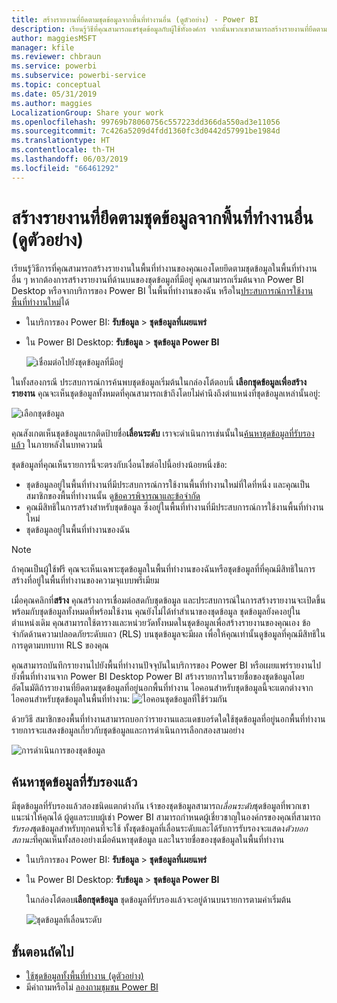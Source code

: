 ```yaml
---
title: สร้างรายงานที่ยึดตามชุดข้อมูลจากพื้นที่ทำงานอื่น (ดูตัวอย่าง) - Power BI
description: เรียนรู้วิธีที่คุณสามารถแชร์ชุดข้อมูลกับผู้ใช้ทั้งองค์กร จากนั้นพวกเขาสามารถสร้างรายงานที่ยึดตามชุดข้อมูลของคุณในพื้นที่ทำงานของตนเอง
author: maggiesMSFT
manager: kfile
ms.reviewer: chbraun
ms.service: powerbi
ms.subservice: powerbi-service
ms.topic: conceptual
ms.date: 05/31/2019
ms.author: maggies
LocalizationGroup: Share your work
ms.openlocfilehash: 99769b78060756c557223dd366da550ad3e11056
ms.sourcegitcommit: 7c426a5209d4fdd1360fc3d0442d57991be1984d
ms.translationtype: HT
ms.contentlocale: th-TH
ms.lasthandoff: 06/03/2019
ms.locfileid: "66461292"
---
```

# <a name="create-reports-based-on-datasets-from-different-workspaces-preview"></a>สร้างรายงานที่ยึดตามชุดข้อมูลจากพื้นที่ทำงานอื่น (ดูตัวอย่าง)

เรียนรู้วิธีการที่คุณสามารถสร้างรายงานในพื้นที่ทำงานของคุณเองโดยยึดตามชุดข้อมูลในพื้นที่ทำงานอื่น ๆ หากต้องการสร้างรายงานที่ด้านบนของชุดข้อมูลที่มีอยู่ คุณสามารถเริ่มต้นจาก Power BI Desktop หรือจากบริการของ Power BI ในพื้นที่ทำงานของฉัน หรือใน[ประสบการณ์การใช้งานพื้นที่ทำงานใหม่](service-create-the-new-workspaces.md)ได้

- ในบริการของ Power BI: **รับข้อมูล** > **ชุดข้อมูลที่เผยแพร่**
- ใน Power BI Desktop: **รับข้อมูล** > **ชุดข้อมูล Power BI**

    ![เชื่อมต่อไปยังชุดข้อมูลที่มีอยู่](media/service-datasets-across-workspaces/power-bi-connect-dataset-pk.png)
   
ในทั้งสองกรณี ประสบการณ์การค้นพบชุดข้อมูลเริ่มต้นในกล่องโต้ตอบนี้ **เลือกชุดข้อมูลเพื่อสร้างรายงาน** คุณจะเห็นชุดข้อมูลทั้งหมดที่คุณสามารถเข้าถึงโดยไม่คำนึงถึงตำแหน่งที่ชุดข้อมูลเหล่านั้นอยู่:

![เลือกชุดข้อมูล](media/service-datasets-across-workspaces/power-bi-select-dataset.png)

คุณสังเกตเห็นชุดข้อมูลแรกติดป้ายชื่อ**เลื่อนระดับ** เราจะดำเนินการเช่นนั้นใน[ค้นหาชุดข้อมูลที่รับรองแล้ว](#find-an-endorsed-dataset) ในภายหลังในบทความนี้

ชุดข้อมูลที่คุณเห็นรายการนี้จะตรงกับเงื่อนไขต่อไปนี้อย่างน้อยหนึ่งข้อ:

- ชุดข้อมูลอยู่ในพื้นที่ทำงานที่มีประสบการณ์การใช้งานพื้นที่ทำงานใหม่ที่ใดที่หนึ่ง และคุณเป็นสมาชิกของพื้นที่ทำงานนั้น ดู[ข้อควรพิจารณาและข้อจำกัด](service-datasets-across-workspaces.md#considerations-and-limitations)
- คุณมีสิทธิในการสร้างสำหรับชุดข้อมูล ซึ่งอยู่ในพื้นที่ทำงานที่มีประสบการณ์การใช้งานพื้นที่ทำงานใหม่
- ชุดข้อมูลอยู่ในพื้นที่ทำงานของฉัน

> [!NOTE]
> ถ้าคุณเป็นผู้ใช้ฟรี คุณจะเห็นเฉพาะชุดข้อมูลในพื้นที่ทำงานของฉันหรือชุดข้อมูลที่ที่คุณมีสิทธิในการสร้างที่อยู่ในพื้นที่ทำงานของความจุแบบพรีเมียม

เมื่อคุณคลิกที่**สร้าง** คุณสร้างการเชื่อมต่อสดกับชุดข้อมูล และประสบการณ์ในการสร้างรายงานจะเปิดขึ้นพร้อมกับชุดข้อมูลทั้งหมดที่พร้อมใช้งาน คุณยังไม่ได้ทำสำเนาของชุดข้อมูล ชุดข้อมูลยังคงอยู่ในตำแหน่งเดิม คุณสามารถใช้ตารางและหน่วยวัดทั้งหมดในชุดข้อมูลเพื่อสร้างรายงานของคุณเอง ข้อจำกัดด้านความปลอดภัยระดับแถว (RLS) บนชุดข้อมูลจะมีผล เพื่อให้คุณเท่านั้นดูข้อมูลที่คุณมีสิทธิในการดูตามบทบาท RLS ของคุณ

คุณสามารถบันทึกรายงานไปยังพื้นที่ทำงานปัจจุบันในบริการของ Power BI หรือเผยแพร่รายงานไปยังพื้นที่ทำงานจาก Power BI Desktop Power BI สร้างรายการในรายชื่อของชุดข้อมูลโดยอัตโนมัติถ้ารายงานที่ยึดตามชุดข้อมูลที่อยู่นอกพื้นที่ทำงาน ไอคอนสำหรับชุดข้อมูลนี้จะแตกต่างจากไอคอนสำหรับชุดข้อมูลในพื้นที่ทำงาน: ![ไอคอนชุดข้อมูลที่ใช้ร่วมกัน](media/service-datasets-discover-across-workspaces/power-bi-shared-dataset-icon.png)

ด้วยวิธี สมาชิกของพื้นที่ทำงานสามารถบอกว่ารายงานและแดชบอร์ดใดใช้ชุดข้อมูลที่อยู่นอกพื้นที่ทำงาน รายการจะแสดงข้อมูลเกี่ยวกับชุดข้อมูลและการดำเนินการเลือกสองสามอย่าง

![การดำเนินการของชุดข้อมูล](media/service-datasets-across-workspaces/power-bi-dataset-actions.png)

## <a name="find-an-endorsed-dataset"></a>ค้นหาชุดข้อมูลที่รับรองแล้ว

มีชุดข้อมูลที่รับรองแล้วสองชนิดแตกต่างกัน เจ้าของชุดข้อมูลสามารถ*เลื่อนระดับ*ชุดข้อมูลที่พวกเขาแนะนำให้คุณได้ ผู้ดูแลระบบผู้เช่า Power BI สามารถกำหนดผู้เชี่ยวชาญในองค์กรของคุณที่สามารถ*รับรอง*ชุดข้อมูลสำหรับทุกคนที่จะใช้ ทั้งชุดข้อมูลที่เลื่อนระดับและได้รับการรับรองจะแสดง*ตัวบอกสถานะ*ที่คุณเห็นทั้งสองอย่างเมื่อค้นหาชุดข้อมูล และในรายชื่อของชุดข้อมูลในพื้นที่ทำงาน 

- ในบริการของ Power BI: **รับข้อมูล** > **ชุดข้อมูลที่เผยแพร่**
- ใน Power BI Desktop: **รับข้อมูล** > **ชุดข้อมูล Power BI**

    ในกล่องโต้ตอบ**เลือกชุดข้อมูล** ชุดข้อมูลที่รับรองแล้วจะอยู่ด้านบนรายการตามค่าเริ่มต้น 

    ![ชุดข้อมูลที่เลื่อนระดับ](media/service-datasets-certify-promote/power-bi-dataset-promoted.png)

## <a name="next-steps"></a>ขั้นตอนถัดไป

- [ใช้ชุดข้อมูลทั้งพื้นที่ทำงาน (ดูตัวอย่าง)](service-datasets-across-workspaces.md)
- มีคำถามหรือไม่ [ลองถามชุมชน Power BI](http://community.powerbi.com/)
